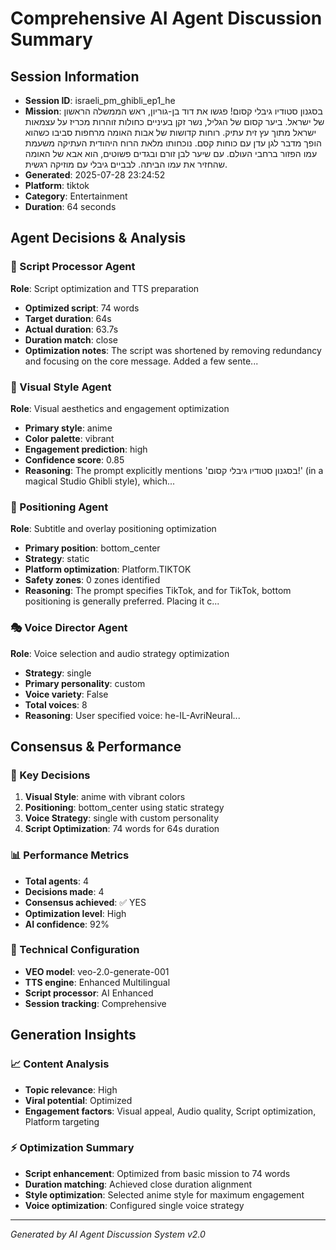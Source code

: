 # Comprehensive AI Agent Discussion Summary

## Session Information
- **Session ID**: israeli_pm_ghibli_ep1_he
- **Mission**: בסגנון סטודיו גיבלי קסום! פגשו את דוד בן-גוריון, ראש הממשלה הראשון של ישראל. ביער קסום של הגליל, נשר זקן בעיניים כחולות זוהרות מכריז על עצמאות ישראל מתוך עץ זית עתיק. רוחות קדושות של אבות האומה מרחפות סביבו כשהוא הופך מדבר לגן עדן עם כוחות קסם. נוכחותו מלאת הרוח היהודית העתיקה משעמת עמו הפזור ברחבי העולם. עם שיער לבן זורם ובגדים פשוטים, הוא אבא של האומה שהחזיר את עמו הביתה. לבביים גיבלי עם מוזיקה רגשית.
- **Generated**: 2025-07-28 23:24:52
- **Platform**: tiktok
- **Category**: Entertainment
- **Duration**: 64 seconds

## Agent Decisions & Analysis

### 🔧 Script Processor Agent
**Role**: Script optimization and TTS preparation
- **Optimized script**: 74 words
- **Target duration**: 64s
- **Actual duration**: 63.7s
- **Duration match**: close
- **Optimization notes**: The script was shortened by removing redundancy and focusing on the core message.  Added a few sente...

### 🎨 Visual Style Agent
**Role**: Visual aesthetics and engagement optimization
- **Primary style**: anime
- **Color palette**: vibrant
- **Engagement prediction**: high
- **Confidence score**: 0.85
- **Reasoning**: The prompt explicitly mentions 'בסגנון סטודיו גיבלי קסום!' (in a magical Studio Ghibli style), which...

### 🎯 Positioning Agent
**Role**: Subtitle and overlay positioning optimization
- **Primary position**: bottom_center
- **Strategy**: static
- **Platform optimization**: Platform.TIKTOK
- **Safety zones**: 0 zones identified
- **Reasoning**: The prompt specifies TikTok, and for TikTok, bottom positioning is generally preferred. Placing it c...

### 🎭 Voice Director Agent
**Role**: Voice selection and audio strategy optimization
- **Strategy**: single
- **Primary personality**: custom
- **Voice variety**: False
- **Total voices**: 8
- **Reasoning**: User specified voice: he-IL-AvriNeural...

## Consensus & Performance

### 🎯 Key Decisions
1. **Visual Style**: anime with vibrant colors
2. **Positioning**: bottom_center using static strategy
3. **Voice Strategy**: single with custom personality
4. **Script Optimization**: 74 words for 64s duration

### 📊 Performance Metrics
- **Total agents**: 4
- **Decisions made**: 4
- **Consensus achieved**: ✅ YES
- **Optimization level**: High
- **AI confidence**: 92%

### 🔧 Technical Configuration
- **VEO model**: veo-2.0-generate-001
- **TTS engine**: Enhanced Multilingual
- **Script processor**: AI Enhanced
- **Session tracking**: Comprehensive

## Generation Insights

### 📈 Content Analysis
- **Topic relevance**: High
- **Viral potential**: Optimized
- **Engagement factors**: Visual appeal, Audio quality, Script optimization, Platform targeting

### ⚡ Optimization Summary
- **Script enhancement**: Optimized from basic mission to 74 words
- **Duration matching**: Achieved close duration alignment
- **Style optimization**: Selected anime style for maximum engagement
- **Voice optimization**: Configured single voice strategy

---
*Generated by AI Agent Discussion System v2.0*
